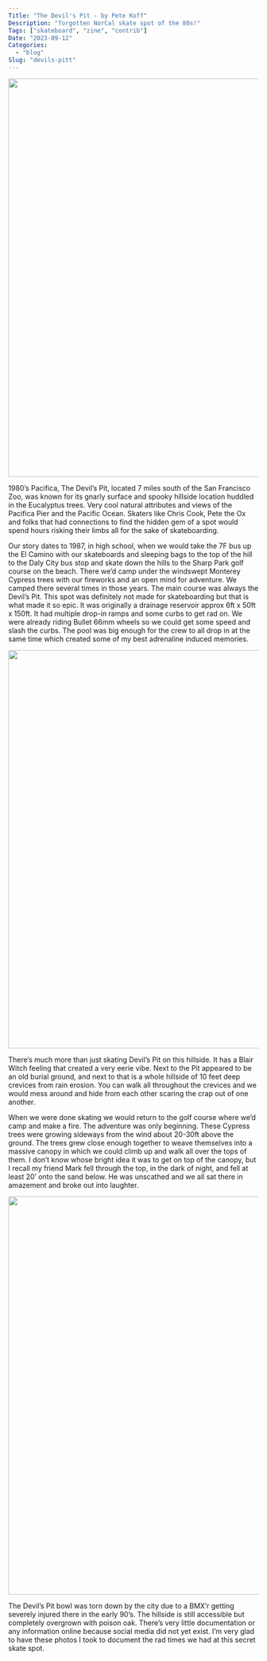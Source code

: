 ```yaml
---
Title: "The Devil's Pit - by Pete Koff"
Description: "forgotten NorCal skate spot of the 80s!"
Tags: ["skateboard", "zine", "contrib"]
Date: "2023-09-12"
Categories:
  - "blog"
Slug: "devils-pitt"
---
```


<img src="tomaubyfrontsideair.png" width="800">

<p>1980’s Pacifica, The Devil’s Pit, located 7 miles south of the San Francisco Zoo, was known for its gnarly surface and spooky hillside location huddled in the Eucalyptus trees. Very cool natural attributes and views of the Pacifica Pier and the Pacific Ocean. Skaters like Chris Cook, Pete the Ox and folks that had connections to find the hidden gem of a spot would spend hours risking their limbs all for the sake of skateboarding.</p>

<p>Our story dates to 1987, in high school, when we would take the 7F bus up the El Camino with our skateboards and sleeping bags to the top of the hill to the Daly City bus stop and skate down the hills to the Sharp Park golf course on the beach. There we’d camp under the windswept Monterey Cypress trees with our fireworks and an open mind for adventure. We camped there several times in those years.  The main course was always the Devil’s Pit. This spot was definitely not made for skateboarding but that is what made it so epic. It was originally a drainage reservoir approx 6ft x 50ft x 150ft.  It had multiple drop-in ramps and some curbs to get rad on. We were already riding Bullet 66mm wheels so we could get some speed and slash the curbs. The pool was big enough for the crew to all drop in at the same time which created some of my best adrenaline induced memories.</p>

<img src="partyrun.png" width="800">

<p>There’s much more than just skating Devil’s Pit on this hillside. It has a Blair Witch feeling that created a very eerie vibe. Next to the Pit appeared to be an old burial ground, and next to that is a whole hillside of 10 feet deep crevices from rain erosion. You can walk all throughout the crevices and we would mess around and hide from each other scaring the crap out of one another.</p>

<p>When we were done skating we would return to the golf course where we’d camp and make a fire. The adventure was only beginning. These Cypress trees were growing sideways from the wind about 20-30ft above the ground. The trees grew close enough together to weave themselves into a massive canopy in which we could climb up and walk all over the tops of them. I don’t know whose bright idea it was to get on top of the canopy, but I recall my friend Mark fell through the top, in the dark of night, and fell at least 20’ onto the sand below. He was unscathed and we all sat there in amazement and broke out into laughter.</p>

<img src="devilspitcrew.png" width="800">

<p>The Devil’s Pit bowl was torn down by the city due to a BMX’r getting severely injured there in the early 90’s. The hillside is still accessible but completely overgrown with poison oak. There’s very little documentation or any information online because social media did not yet exist.  I’m very glad to have these photos I took to document the rad times we had at this secret skate spot.</p>

